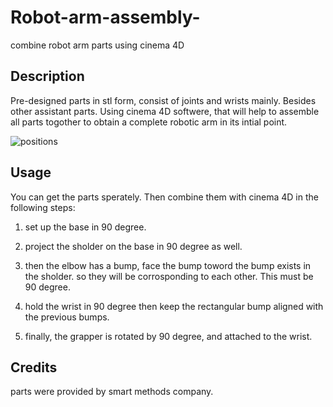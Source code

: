 # Robot-arm-assembly-
combine robot arm parts using cinema 4D 

## Description
Pre-designed parts in stl form, consist of joints and wrists mainly. Besides other assistant parts. Using cinema 4D softwere, that will help to assemble all parts
togother to obtain a complete robotic arm in its intial point.

![positions](https://user-images.githubusercontent.com/85841915/122218895-8de71200-ceb7-11eb-85b9-0861463d15f4.png)

## Usage
You can get the parts sperately. Then combine them with cinema 4D in the following steps:

1. set up the base in 90 degree.

3. project the sholder on the base in 90 degree as well.

5. then the elbow has a bump, face the bump toword the bump exists in the sholder. so they will be corrosponding to each other. This must be 90 degree.

7. hold the wrist in 90 degree then keep the rectangular bump aligned with the previous bumps.

9. finally, the grapper is rotated by 90 degree, and attached to the wrist.

## Credits
parts were provided by smart methods company.

